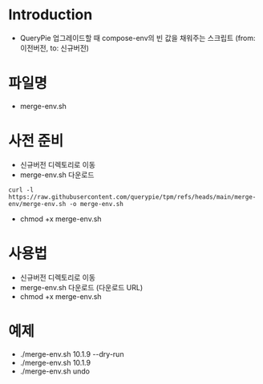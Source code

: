# Introduction

- QueryPie 업그레이드할 때 compose-env의 빈 값을 채워주는 스크립트 (from: 이전버전, to: 신규버전)

# 파일명
- merge-env.sh

# 사전 준비
- 신규버전 디렉토리로 이동
- merge-env.sh 다운로드 
```
curl -l https://raw.githubusercontent.com/querypie/tpm/refs/heads/main/merge-env/merge-env.sh -o merge-env.sh
```
- chmod +x merge-env.sh

# 사용법
- 신규버전 디렉토리로 이동
- merge-env.sh 다운로드 (다운로드 URL)
- chmod +x merge-env.sh

# 예제
- ./merge-env.sh 10.1.9 --dry-run
- ./merge-env.sh 10.1.9
- ./merge-env.sh undo